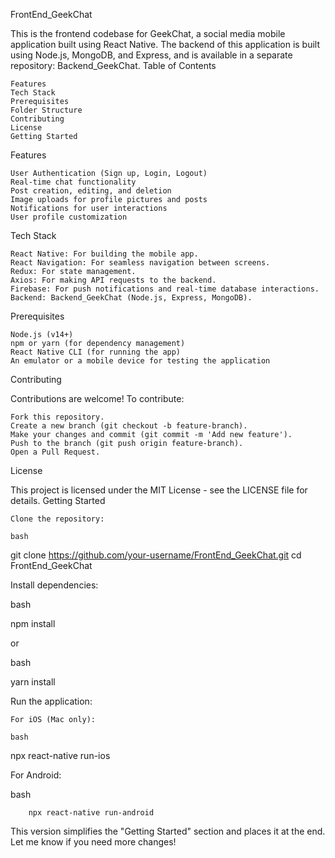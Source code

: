 FrontEnd_GeekChat

This is the frontend codebase for GeekChat, a social media mobile application built using React Native. The backend of this application is built using Node.js, MongoDB, and Express, and is available in a separate repository: Backend_GeekChat.
Table of Contents

    Features
    Tech Stack
    Prerequisites
    Folder Structure
    Contributing
    License
    Getting Started

Features

    User Authentication (Sign up, Login, Logout)
    Real-time chat functionality
    Post creation, editing, and deletion
    Image uploads for profile pictures and posts
    Notifications for user interactions
    User profile customization

Tech Stack

    React Native: For building the mobile app.
    React Navigation: For seamless navigation between screens.
    Redux: For state management.
    Axios: For making API requests to the backend.
    Firebase: For push notifications and real-time database interactions.
    Backend: Backend_GeekChat (Node.js, Express, MongoDB).

Prerequisites

    Node.js (v14+)
    npm or yarn (for dependency management)
    React Native CLI (for running the app)
    An emulator or a mobile device for testing the application

Contributing

Contributions are welcome! To contribute:

    Fork this repository.
    Create a new branch (git checkout -b feature-branch).
    Make your changes and commit (git commit -m 'Add new feature').
    Push to the branch (git push origin feature-branch).
    Open a Pull Request.

License

This project is licensed under the MIT License - see the LICENSE file for details.
Getting Started

    Clone the repository:

    bash

git clone https://github.com/your-username/FrontEnd_GeekChat.git
cd FrontEnd_GeekChat

Install dependencies:

bash

npm install

or

bash

yarn install

Run the application:

    For iOS (Mac only):

    bash

npx react-native run-ios

For Android:

bash

        npx react-native run-android

This version simplifies the "Getting Started" section and places it at the end. Let me know if you need more changes!
